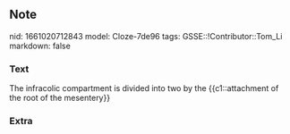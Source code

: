 ## Note
nid: 1661020712843
model: Cloze-7de96
tags: GSSE::!Contributor::Tom_Li
markdown: false

### Text
<div>
  The infracolic compartment is divided into two by the
  {{c1::attachment of the root of the mesentery}}
</div>

### Extra

